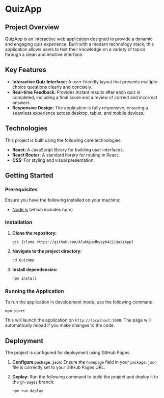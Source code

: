 
# QuizApp

## Project Overview

QuizApp is an interactive web application designed to provide a dynamic and engaging quiz experience. Built with a modern technology stack, this application allows users to test their knowledge on a variety of topics through a clean and intuitive interface.

## Key Features

  * **Interactive Quiz Interface:** A user-friendly layout that presents multiple-choice questions clearly and concisely.
  * **Real-time Feedback:** Provides instant results after each quiz is completed, including a final score and a review of correct and incorrect answers.
  * **Responsive Design:** The application is fully responsive, ensuring a seamless experience across desktop, tablet, and mobile devices.

## Technologies

This project is built using the following core technologies:

  * **React:** A JavaScript library for building user interfaces.
  * **React Router:** A standard library for routing in React.
  * **CSS:** For styling and visual presentation.

## Getting Started

### Prerequisites

Ensure you have the following installed on your machine:

  * [Node.js](https://nodejs.org/) (which includes npm)

### Installation

1.  **Clone the repository:**
    ```bash
    git [clone https://github.com/AlokUpadhyay0412/QuizApp]
    ```
2.  **Navigate to the project directory:**
    ```bash
    cd QuizApp
    ```
3.  **Install dependencies:**
    ```bash
    npm install
    ```

### Running the Application

To run the application in development mode, use the following command:

```bash
npm start
```

This will launch the application on `http://localhost:3000`. The page will automatically reload if you make changes to the code.

## Deployment

The project is configured for deployment using GitHub Pages.

1.  **Configure `package.json`:** Ensure the `homepage` field in your `package.json` file is correctly set to your GitHub Pages URL.

2.  **Deploy:** Run the following command to build the project and deploy it to the `gh-pages` branch:

    ```bash
    npm run deploy
    ```
